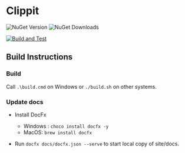 # Clippit

![NuGet Version](https://img.shields.io/nuget/v/Clippit) ![NuGet Downloads](https://img.shields.io/nuget/dt/Clippit)

[![Build and Test](https://github.com/sergey-tihon/Clippit/actions/workflows/main.yml/badge.svg)](https://github.com/sergey-tihon/Clippit/actions/workflows/main.yml)

## Build Instructions

### Build

Call `.\build.cmd` on Windows or `./build.sh` on other systems.

### Update docs

- Install DocFx

  - Windows : `choco install docfx -y`
  - MacOS: `brew install docfx`

- Run `docfx docs/docfx.json --serve` to start local copy of site/docs.
